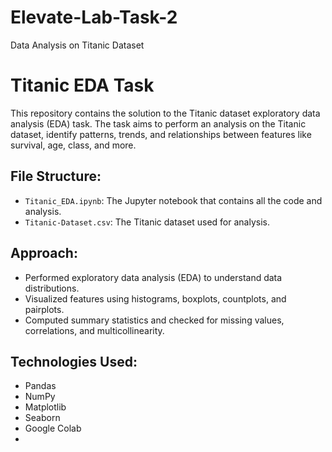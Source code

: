 # Elevate-Lab-Task-2
Data Analysis on Titanic Dataset
# Titanic EDA Task

This repository contains the solution to the Titanic dataset exploratory data analysis (EDA) task. 
The task aims to perform an analysis on the Titanic dataset, identify patterns, trends, and relationships between features like survival, age, class, and more.

## File Structure:
- `Titanic_EDA.ipynb`: The Jupyter notebook that contains all the code and analysis.
- `Titanic-Dataset.csv`: The Titanic dataset used for analysis.

## Approach:
- Performed exploratory data analysis (EDA) to understand data distributions.
- Visualized features using histograms, boxplots, countplots, and pairplots.
- Computed summary statistics and checked for missing values, correlations, and multicollinearity.

## Technologies Used:
- Pandas
- NumPy
- Matplotlib
- Seaborn
- Google Colab
- 
